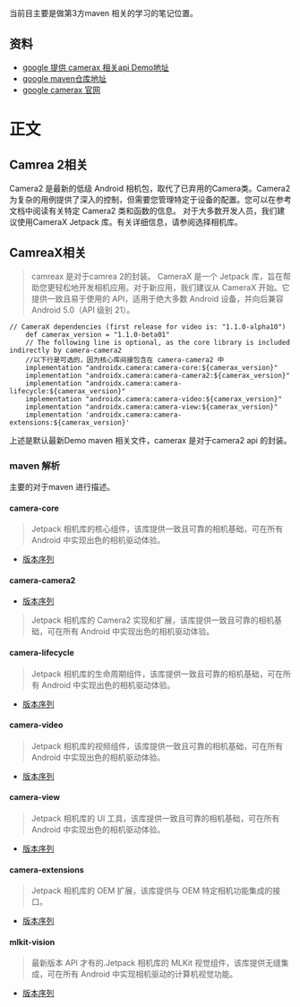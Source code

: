 当前目主要是做第3方maven 相关的学习的笔记位置。
## 资料
* [google 提供 camerax 相关api Demo地址](https://github.com/android/camera-samples)
* [google maven仓库地址](https://maven.google.com/web/index.html?)
* [google camerax 官网](https://developer.android.com/jetpack/androidx/releases/camera#1.2.0-alpha02)
# 正文
## Camrea 2相关
Camera2 是最新的低级 Android 相机包，取代了已弃用的Camera类。Camera2 为复杂的用例提供了深入的控制，但需要您管理特定于设备的配置。您可以在参考文档中阅读有关特定 Camera2 类和函数的信息。
对于大多数开发人员，我们建议使用CameraX Jetpack 库。有关详细信息，请参阅选择相机库。
## CamreaX相关
> camreax 是对于camrea 2的封装。
> CameraX 是一个 Jetpack 库，旨在帮助您更轻松地开发相机应用。对于新应用，我们建议从 CameraX 开始。它提供一致且易于使用的 API，适用于绝大多数 Android 设备，并向后兼容 Android 5.0（API 级别 21）。
```aidl
// CameraX dependencies (first release for video is: "1.1.0-alpha10")
    def camerax_version = "1.1.0-beta01"
    // The following line is optional, as the core library is included indirectly by camera-camera2
    //以下行是可选的，因为核心库间接包含在 camera-camera2 中
    implementation "androidx.camera:camera-core:${camerax_version}"
    implementation "androidx.camera:camera-camera2:${camerax_version}"
    implementation "androidx.camera:camera-lifecycle:${camerax_version}"
    implementation "androidx.camera:camera-video:${camerax_version}"
    implementation "androidx.camera:camera-view:${camerax_version}"
    implementation 'androidx.camera:camera-extensions:${camerax_version}'
```
上述是默认最新Demo maven 相关文件，camerax 是对于camera2 api 的封装。
### maven 解析
主要的对于maven 进行描述。
#### camera-core
> Jetpack 相机库的核心组件，该库提供一致且可靠的相机基础，可在所有 Android 中实现出色的相机驱动体验。
* [版本序列](https://maven.google.com/web/index.html?#androidx.camera:camera-core)
#### camera-camera2
* [版本序列](https://maven.google.com/web/index.html?#androidx.camera:camera-camera2)
> Jetpack 相机库的 Camera2 实现和扩展，该库提供一致且可靠的相机基础，可在所有 Android 中实现出色的相机驱动体验。
#### camera-lifecycle
> Jetpack 相机库的生命周期组件，该库提供一致且可靠的相机基础，可在所有 Android 中实现出色的相机驱动体验。
* [版本序列](https://maven.google.com/web/index.html?#androidx.camera:camera-lifecycle)
#### camera-video
> Jetpack 相机库的视频组件，该库提供一致且可靠的相机基础，可在所有 Android 中实现出色的相机驱动体验。
* [版本序列](https://maven.google.com/web/index.html?#androidx.camera:camera-video)
#### camera-view
> Jetpack 相机库的 UI 工具，该库提供一致且可靠的相机基础，可在所有 Android 中实现出色的相机驱动体验。
* [版本序列](https://maven.google.com/web/index.html?#androidx.camera:camera-view)
#### camera-extensions
> Jetpack 相机库的 OEM 扩展，该库提供与 OEM 特定相机功能集成的接口。
* [版本序列](https://maven.google.com/web/index.html?#androidx.camera:camera-extensions)
#### mlkit-vision
> 最新版本 API 才有的.Jetpack 相机库的 MLKit 视觉组件，该库提供无缝集成，可在所有 Android 中实现相机驱动的计算机视觉功能。
* [版本序列](https://maven.google.com/web/index.html?#androidx.camera:camera-mlkit-vision)